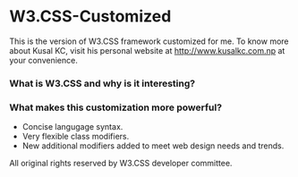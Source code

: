 # W3.CSS-Customized
This is the version of W3.CSS framework customized for me. 
To know more about Kusal KC, visit his personal website at http://www.kusalkc.com.np at your convenience.

### What is W3.CSS and why is it interesting?

### What makes this customization more powerful?
- Concise langugage syntax.
- Very flexible class modifiers.
- New additional modifiers added to meet web design needs and trends.

All original rights reserved by W3.CSS developer committee.

